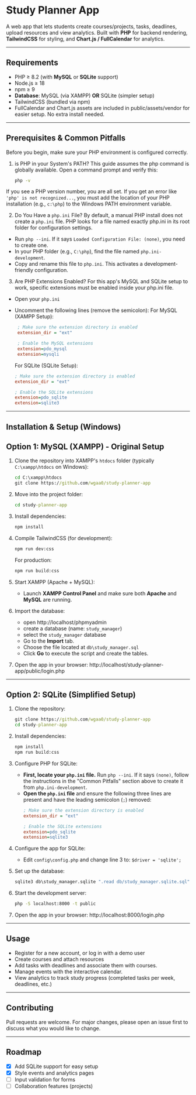# Study Planner App
A web app that lets students create courses/projects, tasks, deadlines, upload resources and view analytics. Built with **PHP** for backend rendering, **TailwindCSS** for styling, and **Chart.js / FullCalendar** for analytics.

---

## Requirements
- PHP ≥ 8.2 (with **MySQL** or **SQLite** support)
- Node.js ≥ 18
- npm ≥ 9
- **Database**: MySQL (via XAMPP) **OR** SQLite (simpler setup)
- TailwindCSS (bundled via npm)
- FullCalendar and Chart.js assets are included in public/assets/vendor for easier setup. No extra install needed.

---

## Prerequisites & Common Pitfalls
Before you begin, make sure your PHP environment is configured correctly.

1. is PHP in your System's PATH?
This guide assumes the php command is globally available. Open a command prompt and verify this:
    ```cmd
    php -v
    ```
If you see a PHP version number, you are all set. If you get an error like `'php' is not recognized...`, you must add the location of your PHP installation (e.g., `c:\php`) to the Windows PATH environment variable.

2. Do You Have a `php.ini` File?
By default, a manual PHP install does not create a `php.ini` file. PHP looks for a file named exactly php.ini in its root folder for configuration settings.
- Run `php --ini`. If it says `Loaded Configuration File: (none)`, you need to create one.
- In your PHP folder (e.g., `C:\php`), find the file named `php.ini-development`.
- Copy and rename this file to `php.ini`. This activates a development-friendly configuration.

3. Are PHP Extensions Enabled?
For this app's MySQL and SQLite setup to work, specific extensions must be enabled inside your php.ini file.
- Open your `php.ini`
- Uncomment the following lines (remove the semicolon):
    For MySQL (XAMPP Setup):
    ```ini
     ; Make sure the extension directory is enabled
     extension_dir = "ext"

     ; Enable the MySQL extensions
     extension=pdo_mysql
     extension=mysqli
     ```

     For SQLite (SQLite Setup):
     ```ini
     ; Make sure the extension directory is enabled
     extension_dir = "ext"

     ; Enable the SQLite extensions
     extension=pdo_sqlite
     extension=sqlite3
     ```

---

## Installation & Setup (Windows)
## Option 1: MySQL (XAMPP) - Original Setup
1. Clone the repository into XAMPP's `htdocs` folder (typically `C:\xampp\htdocs` on Windows):
    ```cmd
    cd C:\xampp\htdocs
    git clone https://github.com/wgaa0/study-planner-app
    ```

2. Move into the project folder:
    ```cmd
    cd study-planner-app
    ```

3. Install dependencies:
    ```cmd
    npm install
    ```

4. Compile TailwindCSS (for development):
    ```cmd
    npm run dev:css
    ```

   For production:
   ```cmd
   npm run build:css
   ```

5. Start XAMPP (Apache + MySQL):
    - Launch **XAMPP Control Panel** and make sure both **Apache** and **MySQL** are running.

6. Import the database:
    - open http://localhost/phpmyadmin
    - create a database (name: `study_manager`)
    - select the `study_manager` database
    - Go to the **Import** tab.
    - Choose the file located at `db\study_manager.sql`
    - Click **Go** to execute the script and create the tables.

7. Open the app in your browser: http://localhost/study-planner-app/public/login.php

---
## Option 2: SQLite (Simplified Setup)
1. Clone the repository:
    ```cmd
    git clone https://github.com/wgaa0/study-planner-app
    cd study-planner-app
    ```

2. Install dependencies:
    ```cmd
    npm install
    npm run build:css
    ```

3. Configure PHP for SQLite:
   - **First, locate your `php.ini` file.** Run `php --ini`. If it says `(none)`, follow the instructions in the "Common Pitfalls" section above to create it from `php.ini-development`.
   - **Open the `php.ini` file** and ensure the following three lines are present and have the leading semicolon (`;`) removed:
     ```ini
     ; Make sure the extension directory is enabled
     extension_dir = "ext"

     ; Enable the SQLite extensions
     extension=pdo_sqlite
     extension=sqlite3
     ```

4. Configure the app for SQLite:
    - Edit `config\config.php` and change line 3 to: `$driver = 'sqlite';`

5. Set up the database:
    ```cmd
    sqlite3 db\study_manager.sqlite ".read db/study_manager.sqlite.sql"
    ```

6. Start the development server:
    ```cmd
    php -S localhost:8000 -t public
    ```

7. Open the app in your browser: http://localhost:8000/login.php

---

## Usage
- Register for a new account, or log in with a demo user
- Create courses and attach resources
- Add tasks with deadlines and associate them with courses.
- Manage events with the interactive calendar.
- View analytics to track study progress (completed tasks per week, deadlines, etc.)

---

## Contributing
Pull requests are welcome. For major changes, please open an issue first to discuss what you would like to change.

---

## Roadmap
- [x] Add SQLite support for easy setup
- [x] Style events and analytics pages
- [ ] Input validation for forms
- [ ] Collaboration features (projects)
